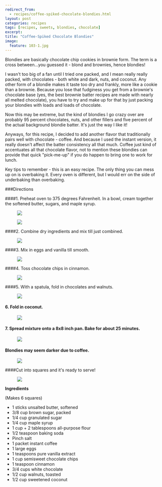 ```yaml
---
redirect_from: 
  - recipes/coffee-spiked-chocolate-blondies.html
layout: post
categories: recipes
tags: [recipes, sweets, blondies, chocolate]
excerpt: 
title: "Coffee-Spiked Chocolate Blondies"
image:
  feature: 103-1.jpg
---
```


Blondies are basically chocolate chip cookies in brownie form. The term is a cross between...you guessed it - blond and brownies, hence blondies!  

I wasn't too big of a fan until I tried one packed, and I mean really really packed, with chocolates - both white and dark, nuts, and coconut.  Any other form of a blondie makes it taste too dry and frankly, more like a cookie than a brownie.  Because you lose that fudginess you get from a brownie's chocolate base (yes, the best brownie batter recipes are made with nearly all melted chocolate), you have to try and make up for that by just packing your blondies with loads and loads of chocolate.  

Now this may be extreme, but the kind of blondies I go crazy over are probably 95 percent chocolates, nuts, and other fillers and five percent of the actual background blondie batter.  It's just the way I like it!  

Anyways, for this recipe, I decided to add another flavor that traditionally pairs well with chocolate - coffee.  And because I used the instant version, it really doesn't affect the batter consistency all that much.  Coffee just kind of accentuates all that chocolate flavor, not to mention these blondies can provide that quick "pick-me-up" if you do happen to bring one to work for lunch.

Key tips to remember - this is an easy recipe.  The only thing you can mess up on is overbaking it.  Every oven is different, but I would err on the side of underbaking than overbaking.


###Directions

####1. Preheat oven to 375 degrees Fahrenheit.  In a bowl, cream together the softened butter, sugars, and maple syrup.
<figure> <img src='/images/103-2.jpg'> </figure>

<figure> <img src='/images/103-3.jpg'> </figure>

####2. Combine dry ingredients and mix till just combined.
<figure> <img src='/images/103-4.jpg'> </figure>

####3. Mix in eggs and vanilla till smooth.

<figure> <img src='/images/103-5.jpg'> </figure>

####4. Toss chocolate chips in cinnamon.
<figure> <img src='/images/103-6.jpg'> </figure>

####5. With a spatula, fold in chocolates and walnuts.
<figure> <img src='/images/103-7.jpg'> </figure>

#### 6. Fold in coconut.

<figure> <img src='/images/103-8.jpg'> </figure>

#### 7. Spread mixture onto a 8x8 inch pan.  Bake for about 25 minutes.
<figure> <img src='/images/103-9.jpg'> </figure>

#### Blondies may seem darker due to coffee.
<figure> <img src='/images/103-10.jpg'> </figure>

####Cut into squares and it's ready to serve!
<figure> <img src='/images/103-11.jpg'> </figure>






<section class='recipe'>
<p><strong>Ingredients</strong></p>

<p>(Makes 6 squares)</p>

<ul><li>1 sticks unsalted butter, softened</li><li>3/8 cup brown sugar, packed</li><li>1/4 cup granulated sugar</li><li>1/4 cup maple syrup</li><li>1 cup + 2 tablespoons all-purpose flour</li><li>1/2 teaspoon baking soda</li><li>Pinch salt</li><li>1 packet instant coffee</li><li>1 large eggs</li><li>1 teaspoons pure vanilla extract</li><li>1 cup semisweet chocolate chips</li><li>1 teaspoon cinnamon</li><li>3/4 cups white chocolate</li><li>1/2 cup walnuts, toasted</li><li>1/2 cup sweetened coconut</li></ul></section>